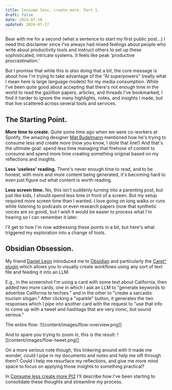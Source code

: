 ```yaml
---
title: Consume less, create more. Part 1.
draft: false
date: 2024-07-10
updated: 2024-07-17
---
```

Bear with me for a second (what a sentence to start my first public post...) I need this disclaimer since I've always had mixed feelings about people who write about productivity tools and instruct others to set up these sophisticated, intricate systems. It feels like peak 'productive procrastination.' 

But I promise that while this is *also* doing that a bit, the core message is about how I'm trying to take advantage of the "AI superpowers" (really what I mean here is large language models) for my media consumption. While I've been quite good about accepting that there's not enough time in the world to read the gazillion papers, articles, and threads I've bookmarked, I find it harder to ignore the many highlights, notes, and insights I made, but that live scattered across several tools and services. 

## The Starting Point.
**More time to create.** Quite some time ago when we were co-workers at Spotify, the amazing designer [Mat Budelmann](https://substack.com/@practicingdesign) mentioned how he's trying to consume less and create more (now you know, I stole that line!) And that's the ultimate goal: spend less time managing that firehose of content to consume and spend more time creating something original based on my reflections and insights. 

**Less 'useless' reading.** There's never enough time to read, and to be honest, with more and more content being generated, it's becoming hard to even just figure out what content is worth reading.

**Less screen time.** No, this isn't suddenly turning into a parenting post, but just like kids, I should spend less time in front of a screen. But my setup required more screen time than I wanted. I love going on long walks or runs while listening to podcasts or even research papers (now that synthetic voices are so good), but I wish it would be easier to process what I'm hearing so I can remember it later.

I'll get to how I'm now addressing these points in a bit, but here's what triggered my exploration into a change of tools.

## Obsidian Obsession.
My friend [Daniel Leon](https://www.linkedin.com/in/danielandresleon) introduced me to [Obsidian](https://obsidian.md/) and particularly the [Caret^ plugin](https://caretplugin.ai/) which allows you to visually create workflows using any sort of text file and feeding it into an LLM. 

E.g., in the screenshot I'm using a card with some text about California, then added two more cards, one in which I ask an LLM to "generate keywords to advertise California to techies." and in the other to "create a sarcastic tourism slogan." After clicking a "sparkle" button, it generates the two responses which I pipe into another card with the request to "use that info to come up with a tweet and hashtags that are very ironic, but sound serious."

The entire flow:
![[content/images/flow-overview.png]]

And to spare you trying to zoom in, this is the result: 
![[content/images/flow-tweet.png]]

On a more serious note though, this tinkering around with it made me wonder, could I pipe in my documents and notes and help me sift through them? Could I help me resurface my reflections, and give me more mind space to focus on applying those insights to something practical?

In [Consume less create more Pt2](Consume%20less%20create%20more%20Pt2.md) I'll describe how I've been starting to consolidate these thoughts and streamline my process.



